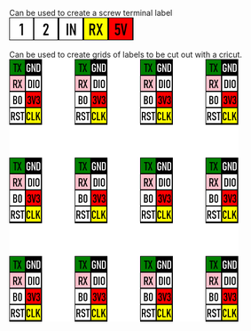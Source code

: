 Can be used to create a screw terminal label
![Terminal Label](./terminal_block_1.png)

Can be used to create grids of labels to be cut out with a cricut.
![Grid Image](./grid_image.png)
